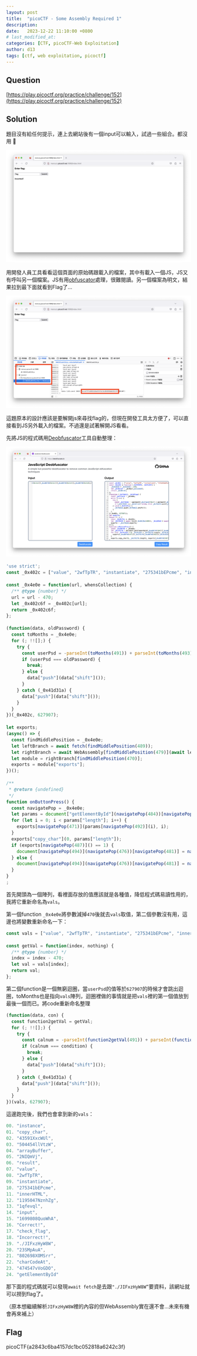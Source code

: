 ```yaml
---
layout: post
title:  "picoCTF - Some Assembly Required 1"
description: 
date:   2023-12-22 11:10:00 +0800
# last_modified_at:
categories: [CTF, picoCTF-Web Exploitation]
author: d13
tags: [ctf, web exploitation, picoctf]
---
```


## Question

[https://play.picoctf.org/practice/challenge/152](https://play.picoctf.org/practice/challenge/152)

## Solution

題目沒有給任何提示，連上去網站後有一個input可以輸入，試過一些組合。都沒用 🥲

![](/assets/img/Some%20Assembly%20Required%201_1.png)

用開發人員工具看看這個頁面的原始碼跟載入的檔案，其中有載入一個JS，JS又有呼叫另一個檔案。JS有用[obfuscator](https://zh.wikipedia.org/zh-tw/%E4%BB%A3%E7%A0%81%E6%B7%B7%E6%B7%86)處理，很難閱讀。另一個檔案為明文，結果拉到最下面就看到Flag了…

![](/assets/img/Some%20Assembly%20Required%201_2.png)

這題原本的設計應該是要解開js來尋找flag的，但現在開發工具太方便了，可以直接看到JS另外載入的檔案。不過還是試著解開JS看看。

先將JS的程式碼用[Deobfuscator](https://deobfuscate.io/)工具自動整理：

![](/assets/img/Some%20Assembly%20Required%201_3.png)

```jsx
'use strict';
const _0x402c = ["value", "2wfTpTR", "instantiate", "275341bEPcme", "innerHTML", "1195047NznhZg", "1qfevql", "input", "1699808QuoWhA", "Correct!", "check_flag", "Incorrect!", "./JIFxzHyW8W", "23SMpAuA", "802698XOMSrr", "charCodeAt", "474547vVoGDO", "getElementById", "instance", "copy_char", "43591XxcWUl", "504454llVtzW", "arrayBuffer", "2NIQmVj", "result"];

const _0x4e0e = function(url, whensCollection) {
  /** @type {number} */
  url = url - 470;
  let _0x402c6f = _0x402c[url];
  return _0x402c6f;
};

(function(data, oldPassword) {
  const toMonths = _0x4e0e;
  for (; !![];) {
    try {
      const userPsd = -parseInt(toMonths(491)) + parseInt(toMonths(493)) + -parseInt(toMonths(475)) * -parseInt(toMonths(473)) + -parseInt(toMonths(482)) * -parseInt(toMonths(483)) + -parseInt(toMonths(478)) * parseInt(toMonths(480)) + parseInt(toMonths(472)) * parseInt(toMonths(490)) + -parseInt(toMonths(485));
      if (userPsd === oldPassword) {
        break;
      } else {
        data["push"](data["shift"]());
      }
    } catch (_0x41d31a) {
      data["push"](data["shift"]());
    }
  }
})(_0x402c, 627907);

let exports;
(async() => {
  const findMiddlePosition = _0x4e0e;
  let leftBranch = await fetch(findMiddlePosition(489));
  let rightBranch = await WebAssembly[findMiddlePosition(479)](await leftBranch[findMiddlePosition(474)]());
  let module = rightBranch[findMiddlePosition(470)];
  exports = module["exports"];
})();

/**
 * @return {undefined}
 */
function onButtonPress() {
  const navigatePop = _0x4e0e;
  let params = document["getElementById"](navigatePop(484))[navigatePop(477)];
  for (let i = 0; i < params["length"]; i++) {
    exports[navigatePop(471)](params[navigatePop(492)](i), i);
  }
  exports["copy_char"](0, params["length"]);
  if (exports[navigatePop(487)]() == 1) {
    document[navigatePop(494)](navigatePop(476))[navigatePop(481)] = navigatePop(486);
  } else {
    document[navigatePop(494)](navigatePop(476))[navigatePop(481)] = navigatePop(488);
  }
}
;
```

首先開頭為一個陣列，看裡面存放的值應該就是各種值，降低程式碼易讀性用的，我將它重新命名為`vals`。

第一個function `_0x4e0e`將參數減掉`470`後就去`vals`取值，第二個參數沒有用，這邊也將變數重新命名一下：

```jsx
const vals = ["value", "2wfTpTR", "instantiate", "275341bEPcme", "innerHTML", "1195047NznhZg", "1qfevql", "input", "1699808QuoWhA", "Correct!", "check_flag", "Incorrect!", "./JIFxzHyW8W", "23SMpAuA", "802698XOMSrr", "charCodeAt", "474547vVoGDO", "getElementById", "instance", "copy_char", "43591XxcWUl", "504454llVtzW", "arrayBuffer", "2NIQmVj", "result"];

const getVal = function(index, nothing) {
  /** @type {number} */
  index = index - 470;
  let val = vals[index];
  return val;
};
```

第二個function是一個無窮迴圈，當`userPsd`的值等於`627907`的時候才會跳出迴圈，toMonths也是指向`vals`陣列，迴圈裡做的事情就是把`vals`裡的第一個值放到最後一個而已。將code重新命名整理

```jsx
(function(data, con) {
  const function2getVal = getVal;
  for (; !![];) {
    try {
      const calnum = -parseInt(function2getVal(491)) + parseInt(function2getVal(493)) + -parseInt(function2getVal(475)) * -parseInt(function2getVal(473)) + -parseInt(function2getVal(482)) * -parseInt(function2getVal(483)) + -parseInt(function2getVal(478)) * parseInt(function2getVal(480)) + parseInt(function2getVal(472)) * parseInt(function2getVal(490)) + -parseInt(function2getVal(485));
      if (calnum === condition) {
        break;
      } else {
        data["push"](data["shift"]());
      }
    } catch (_0x41d31a) {
      data["push"](data["shift"]());
    }
  }
})(vals, 627907);
```

這邊跑完後，我們也會拿到新的`vals`：

```jsx
00. "instance",
01. "copy_char",
02. "43591XxcWUl",
03. "504454llVtzW",
04. "arrayBuffer",
05. "2NIQmVj",
06. "result",
07. "value",
08. "2wfTpTR",
09. "instantiate",
10. "275341bEPcme",
11. "innerHTML",
12. "1195047NznhZg",
13. "1qfevql",
14. "input",
15. "1699808QuoWhA",
16. "Correct!",
17. "check_flag",
18. "Incorrect!",
19. "./JIFxzHyW8W",
20. "23SMpAuA",
21. "802698XOMSrr",
22. "charCodeAt",
23. "474547vVoGDO",
24. "getElementById"
```

那下面的程式碼就可以發現`await fetch`是去跟`"./JIFxzHyW8W”`要資料，該網址就可以撈到flag了。

（原本想繼續解析`JIFxzHyW8W`裡的內容的但WebAssembly實在還不會…未來有機會再來補上）

## Flag

picoCTF{a2843c6ba4157dc1bc052818a6242c3f}